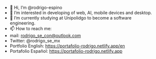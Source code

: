 - 👋 Hi, I’m @rodrigo-espino
- 👀 I’m interested in developing of web, AI, mobile devices and desktop.
- 🌱 I’m currently studying at Unipolidgo to become a software engineering.
- 📫 How to reach me: 
 - mail: rodrigo_se_con@outlook.com
 - Twitter: @rodrigo_se_mx
 - Portfolio English: https://portafolio-rodrigo.netlify.app/en
 - Portafolio Español: https://portafolio-rodrigo.netlify.app

<!---
rodrigo-espino/rodrigo-espino is a ✨ special ✨ repository because its `README.md` (this file) appears on your GitHub profile.
You can click the Preview link to take a look at your changes.
--->
